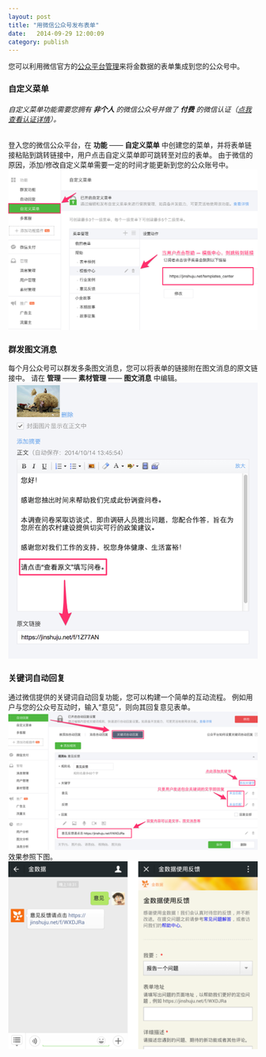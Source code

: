```yaml
---
layout: post
title: "用微信公众号发布表单"
date:   2014-09-29 12:00:09
category: publish
---
```


您可以利用微信官方的[公众平台管理](https://mp.weixin.qq.com/)来将金数据的表单集成到您的公众号中。

### 自定义菜单

###### 自定义菜单功能需要您拥有 **非个人** 的微信公众号并做了 **付费** 的微信认证（[点我查看认证详情](http://kf.qq.com/faq/120322fu63YV131224ymQRNB.html)）。

登入您的微信公众平台，在 **功能** —— **自定义菜单** 中创建您的菜单，并将表单链接粘贴到跳转链接中，用户点击自定义菜单即可跳转至对应的表单。
由于微信的原因，添加/修改自定义菜单需要一定的时间才能更新到您的公众账号中。
	![](/images/weixin-mp-1.png)

### 群发图文消息

每个月公众号可以群发多条图文消息，您可以将表单的链接附在图文消息的原文链接中。
请在 **管理** —— **素材管理** —— **图文消息** 中编辑。
	![](/images/weixin-mp-2.png)

### 关键词自动回复

通过微信提供的关键词自动回复功能，您可以构建一个简单的互动流程。
例如用户与您的公众号互动时，输入“意见”，则向其回复意见表单。
	![](/images/weixin-mp-3.png)
效果参照下图。
	![](/images/weixin-mp-4.png)
